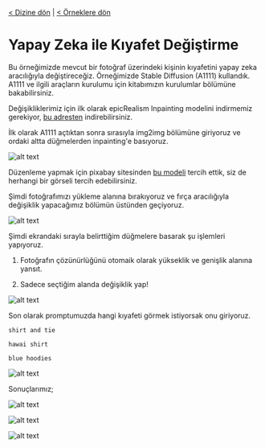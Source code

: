 <a href="/">< Dizine dön</a> | <a href="/ornekler">< Örneklere dön</a>

# Yapay Zeka ile Kıyafet Değiştirme

Bu örneğimizde mevcut bir fotoğraf üzerindeki kişinin kıyafetini yapay zeka aracılığıyla değiştireceğiz. 
Örneğimizde Stable Diffusion (A1111) kullandık. A1111 ve ilgili araçların kurulumu için kitabımızın kurulumlar bölümüne bakabilirsiniz.

Değişikliklerimiz için ilk olarak epicRealism Inpainting modelini indirmemiz gerekiyor, [bu adresten](https://civitai.com/models/25694?modelVersionId=134361) indirebilirsiniz.

İlk olarak A1111 açtıktan sonra sırasıyla img2img bölümüne giriyoruz ve ordaki altta düğmelerden inpainting'e basıyoruz.

![alt text](../gorseller/kiyafet-1.png)

Düzenleme yapmak için pixabay sitesinden [bu modeli](https://pixabay.com/photos/title-photo-logo-shirt-man-1587325/) tercih ettik, siz de herhangi bir görseli tercih edebilirsiniz.

Şimdi fotoğrafımızı yükleme alanına bırakıyoruz ve fırça aracılığıyla değişiklik yapacağımız bölümün üstünden geçiyoruz.

![alt text](../gorseller/kiyafet-2.jpg)


Şimdi ekrandaki sırayla belirttiğim düğmelere basarak şu işlemleri yapıyoruz.

1) Fotoğrafın çözünürlüğünü otomaik olarak yükseklik ve genişlik alanına yansıt.

2) Sadece seçtiğim alanda değişiklik yap!

![alt text](../gorseller/kiyafet-3.jpg)

Son olarak promptumuzda hangi kıyafeti görmek istiyorsak onu giriyoruz.

`shirt and tie`

`hawai shirt`

`blue hoodies`


![alt text](/gorseller/kiyafet-4.png)

Sonuçlarımız;

![alt text](../gorseller/kiyafet-sonuc-1.png)

![alt text](../gorseller/kıyafet-sonuc-2.png)

![alt text](../gorseller/kıyafet-sonuc-3.png)




